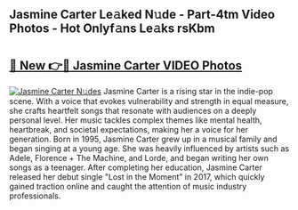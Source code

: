 ## Jasmine Carter Le𝚊ked N𝚞de - Part-4tm Video Photos - Hot Onlyf𝚊ns Le𝚊ks rsKbm

# <h2><a href="http://ac48405.deff.icu/?id=Jasmine+Carter">🔗 New 👉🔴 Jasmine Carter VIDEO Photos</a></h2>

[![Jasmine Carter N𝚞des](https://i.imgur.com/rIISA9y.gif)](http://ac48405.deff.icu/?id=Jasmine+Carter)
Jasmine Carter is a rising star in the indie-pop scene. With a voice that evokes vulnerability and strength in equal measure, she crafts heartfelt songs that resonate with audiences on a deeply personal level. Her music tackles complex themes like mental health, heartbreak, and societal expectations, making her a voice for her generation. Born in 1995, Jasmine Carter grew up in a musical family and began singing at a young age. She was heavily influenced by artists such as Adele, Florence + The Machine, and Lorde, and began writing her own songs as a teenager. After completing her education, Jasmine Carter released her debut single "Lost in the Moment" in 2017, which quickly gained traction online and caught the attention of music industry professionals.
